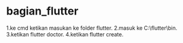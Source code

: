 # bagian_flutter
1.ke cmd ketikan masukan ke folder flutter.
2.masuk ke C:\flutter\bin.
3.ketikan flutter doctor.
4.ketikan flutter create.
